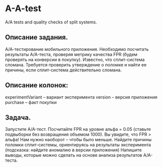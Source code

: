 # A-A-test
A/A tests and quality checks of split systems.

## Описание задания.
А/А-тестирование мобильного приложения. Необходимо посчитать результаты A/A-теста, проверяя метрику качества FPR (будем проверять на конверсии в покупку). Известно, что сплит-система сломана. Требуется проверить утверждение о поломке и найти ее причины, если сплит-система действительно сломана.

## Описание колонок:
experimentVariant – вариант эксперимента
version – версия приложения
purchase – факт покупки

## Задача.
Запустите A/A-тест.
Посчитайте FPR на уровне альфа = 0.05 (ставьте подвыборки без возвращения объемом 1000). Вы увидите, что FPR > альфа! Нам нужно наоборот – чтобы было меньше.
Найдите причины поломки сплит-системы, ориентируясь на результаты эксперимента (подсказка: найдите аномалию в версии приложения)
Напишите выводы, которые можно сделать на основе анализа результатов A/A-теста.
